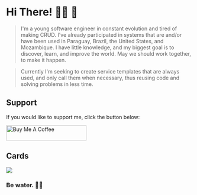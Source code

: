 # Hi There! 👋🏾 🚀

> I'm a young software engineer in constant evolution and tired of making CRUD. I've already participated in systems that are and/or have been used in Paraguay, Brazil, the United States, and Mozambique.
> I have little knowledge, and my biggest goal is to discover, learn, and improve the world. May we should work together, to make it happen.

> Currently I'm seeking to create service templates that are always used, and only call them when necessary, thus reusing code and solving problems in less time.

## Support

If you would like to support me, click the button below:

<a href="https://www.buymeacoffee.com/txsoura" target="_blank"><img src="https://cdn.buymeacoffee.com/buttons/v2/default-yellow.png" alt="Buy Me A Coffee" style="height: 41px !important;width: 217px !important;" ></a>

## Cards

<img src="https://github-readme-stats.vercel.app/api?username=txsoura&show_icons=true&theme=dark&locale=en&include_all_commits=true&count_private=true"/>

### Be water. 🌴🍹
